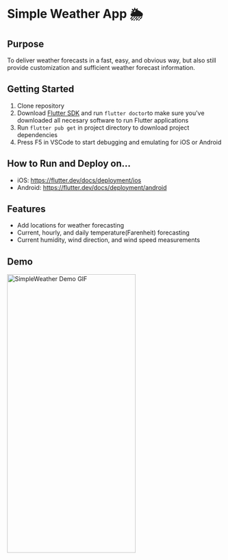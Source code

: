 # Simple Weather App 🌦

## Purpose
To deliver weather forecasts in a fast, easy, and obvious way, but also still provide customization and sufficient weather forecast information. 

## Getting Started
1. Clone repository
2. Download [Flutter SDK](https://flutter.dev/docs/get-started/install) and run `flutter doctor`to make sure you've downloaded all necesary software to run Flutter applications
3. Run `flutter pub get` in project directory to download project dependencies
4. Press F5 in VSCode to start debugging and emulating for iOS or Android

## How to Run and Deploy on...
- iOS: https://flutter.dev/docs/deployment/ios
- Android: https://flutter.dev/docs/deployment/android

## Features
- Add locations for weather forecasting
- Current, hourly, and daily temperature(Farenheit) forecasting
- Current humidity, wind direction, and wind speed measurements

## Demo
<img src="https://github.com/shanjng/SimpleWeather/blob/master/app_test.gif" alt="SimpleWeather Demo GIF"
	title="SimpleWeather Demo" width="300" height="650" />
